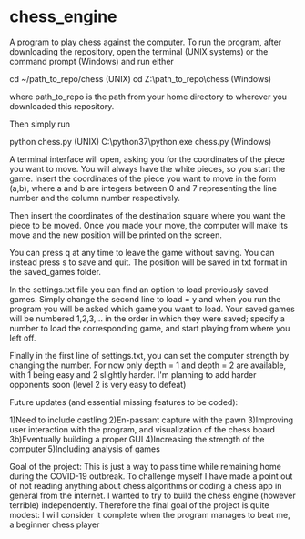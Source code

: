 # chess_engine

A program to play chess against the computer.
To run the program, after downloading the repository, open the terminal (UNIX systems) or the command prompt (Windows) and 
run either

cd ~/path_to_repo/chess (UNIX)
cd Z:\path_to_repo\chess (Windows)

where path_to_repo is the path from your home directory to wherever you downloaded this repository.

Then simply run 

python chess.py (UNIX)
C:\python37\python.exe chess.py (Windows)

A terminal interface will open, asking you for the coordinates of the piece you want to move. You will always have the 
white pieces, so you start the game. Insert the coordinates of the piece you want to move in the form (a,b), where 
a and b are integers between 0 and 7 representing the line number and the column number respectively.

Then insert the coordinates of the destination square where you want the piece to be moved. Once you made your move,
the computer will make its move and the new position will be printed on the screen.

You can press q at any time to leave the game without saving. You can instead press s to save and quit. The position will
be saved in txt format in the saved_games folder.

In the settings.txt file you can find an option to load previously saved games. Simply change the second line to load = y
and when you run the program you will be asked which game you want to load. Your saved games will be numbered 1,2,3,...
in the order in which they were saved; specify a number to load the corresponding game, and start playing from where you 
left off.

Finally in the first line of settings.txt, you can set the computer strength by changing the number. For now only depth = 1
and depth = 2 are available, with 1 being easy and 2 slightly harder. I'm planning to add harder opponents soon (level 2 is
very easy to defeat)

Future updates (and essential missing features to be coded):

1)Need to include castling
2)En-passant capture with the pawn
3)Improving user interaction with the program, and visualization of the chess board
3b)Eventually building a proper GUI
4)Increasing the strength of the computer
5)Including analysis of games

Goal of the project:
This is just a way to pass time while remaining home during the COVID-19 outbreak. To challenge myself I have made a point
out of not reading anything about chess algorithms or coding a chess app in general from the internet. I wanted to try to
build the chess engine (however terrible) independently. 
Therefore the final goal of the project is quite modest: I will consider it complete when the program manages to beat me,
a beginner chess player






